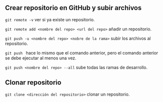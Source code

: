 ## Crear repositorio en GitHub y subir archivos

`git remote -v` ver si ya existe un repositorio.

`git remote add <nombre del repo> <url del repo>` añadir un repositorio.

`git push -u <nombre del repo> <nobre de la rama>` subir los archivos al repositorio.

`git push ` hace lo mismo que el comando anterior, pero el comando anterior se debe ejecutar al menos una vez.

`git push <nombre del repo> --all` sube todas las ramas de desarrollo.

## Clonar repositorio

`git clone <dirección del repositorio>` clonar un repositorio.